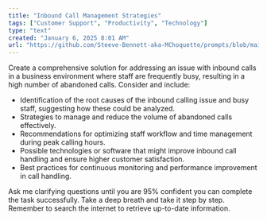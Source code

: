 ```yaml
---
title: "Inbound Call Management Strategies"
tags: ["Customer Support", "Productivity", "Technology"]
type: "text"
created: "January 6, 2025 8:01 AM"
url: "https://github.com/Steeve-Bennett-aka-MChoquette/prompts/blob/main/inbound_call_management_strategies.md"
---
```


Create a comprehensive solution for addressing an issue with inbound calls in a business environment where staff are frequently busy, resulting in a high number of abandoned calls. Consider and include:

- Identification of the root causes of the inbound calling issue and busy staff, suggesting how these could be analyzed.
- Strategies to manage and reduce the volume of abandoned calls effectively.
- Recommendations for optimizing staff workflow and time management during peak calling hours.
- Possible technologies or software that might improve inbound call handling and ensure higher customer satisfaction.
- Best practices for continuous monitoring and performance improvement in call handling.

Ask me clarifying questions until you are 95% confident you can complete the task successfully. Take a deep breath and take it step by step. Remember to search the internet to retrieve up-to-date information.